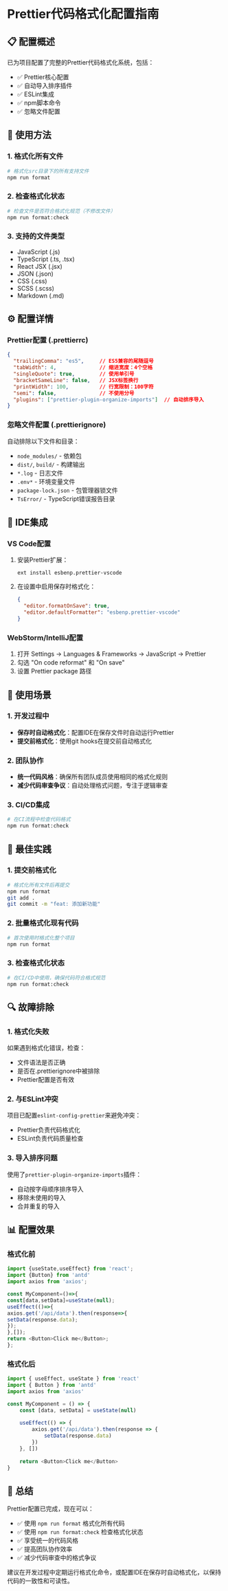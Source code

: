 # Prettier代码格式化配置指南

## 📋 配置概述

已为项目配置了完整的Prettier代码格式化系统，包括：
- ✅ Prettier核心配置
- ✅ 自动导入排序插件
- ✅ ESLint集成
- ✅ npm脚本命令
- ✅ 忽略文件配置

## 🚀 使用方法

### 1. 格式化所有文件
```bash
# 格式化src目录下的所有支持文件
npm run format
```

### 2. 检查格式化状态
```bash
# 检查文件是否符合格式化规范（不修改文件）
npm run format:check
```

### 3. 支持的文件类型
- JavaScript (.js)
- TypeScript (.ts, .tsx)
- React JSX (.jsx)
- JSON (.json)
- CSS (.css)
- SCSS (.scss)
- Markdown (.md)

## ⚙️ 配置详情

### Prettier配置 (.prettierrc)
```json
{
  "trailingComma": "es5",     // ES5兼容的尾随逗号
  "tabWidth": 4,              // 缩进宽度：4个空格
  "singleQuote": true,        // 使用单引号
  "bracketSameLine": false,   // JSX标签换行
  "printWidth": 100,          // 行宽限制：100字符
  "semi": false,              // 不使用分号
  "plugins": ["prettier-plugin-organize-imports"]  // 自动排序导入
}
```

### 忽略文件配置 (.prettierignore)
自动排除以下文件和目录：
- `node_modules/` - 依赖包
- `dist/`, `build/` - 构建输出
- `*.log` - 日志文件
- `.env*` - 环境变量文件
- `package-lock.json` - 包管理器锁文件
- `TsError/` - TypeScript错误报告目录

## 🔧 IDE集成

### VS Code配置
1. 安装Prettier扩展：
   ```
   ext install esbenp.prettier-vscode
   ```

2. 在设置中启用保存时格式化：
   ```json
   {
     "editor.formatOnSave": true,
     "editor.defaultFormatter": "esbenp.prettier-vscode"
   }
   ```

### WebStorm/IntelliJ配置
1. 打开 Settings → Languages & Frameworks → JavaScript → Prettier
2. 勾选 "On code reformat" 和 "On save"
3. 设置 Prettier package 路径

## 📝 使用场景

### 1. 开发过程中
- **保存时自动格式化**：配置IDE在保存文件时自动运行Prettier
- **提交前格式化**：使用git hooks在提交前自动格式化

### 2. 团队协作
- **统一代码风格**：确保所有团队成员使用相同的格式化规则
- **减少代码审查争议**：自动处理格式问题，专注于逻辑审查

### 3. CI/CD集成
```bash
# 在CI流程中检查代码格式
npm run format:check
```

## 🎯 最佳实践

### 1. 提交前格式化
```bash
# 格式化所有文件后再提交
npm run format
git add .
git commit -m "feat: 添加新功能"
```

### 2. 批量格式化现有代码
```bash
# 首次使用时格式化整个项目
npm run format
```

### 3. 检查格式化状态
```bash
# 在CI/CD中使用，确保代码符合格式规范
npm run format:check
```

## 🔍 故障排除

### 1. 格式化失败
如果遇到格式化错误，检查：
- 文件语法是否正确
- 是否在.prettierignore中被排除
- Prettier配置是否有效

### 2. 与ESLint冲突
项目已配置`eslint-config-prettier`来避免冲突：
- Prettier负责代码格式化
- ESLint负责代码质量检查

### 3. 导入排序问题
使用了`prettier-plugin-organize-imports`插件：
- 自动按字母顺序排序导入
- 移除未使用的导入
- 合并重复的导入

## 📊 配置效果

### 格式化前
```typescript
import {useState,useEffect} from 'react';
import {Button} from 'antd'
import axios from 'axios';

const MyComponent=()=>{
const[data,setData]=useState(null);
useEffect(()=>{
axios.get('/api/data').then(response=>{
setData(response.data);
});
},[]);
return <Button>Click me</Button>;
};
```

### 格式化后
```typescript
import { useEffect, useState } from 'react'
import { Button } from 'antd'
import axios from 'axios'

const MyComponent = () => {
    const [data, setData] = useState(null)
    
    useEffect(() => {
        axios.get('/api/data').then(response => {
            setData(response.data)
        })
    }, [])
    
    return <Button>Click me</Button>
}
```

## 🎉 总结

Prettier配置已完成，现在可以：
- ✅ 使用 `npm run format` 格式化所有代码
- ✅ 使用 `npm run format:check` 检查格式化状态
- ✅ 享受统一的代码风格
- ✅ 提高团队协作效率
- ✅ 减少代码审查中的格式争议

建议在开发过程中定期运行格式化命令，或配置IDE在保存时自动格式化，以保持代码的一致性和可读性。
